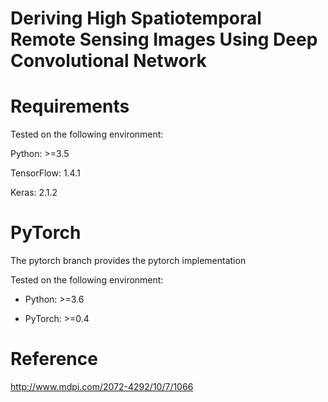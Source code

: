 # Deriving High Spatiotemporal Remote Sensing Images Using Deep Convolutional Network

# Requirements

Tested on the following environment:

Python: >=3.5

TensorFlow: 1.4.1

Keras: 2.1.2

# PyTorch

The pytorch branch provides the pytorch implementation

Tested on the following environment:

- Python: >=3.6

- PyTorch: >=0.4

# Reference

http://www.mdpi.com/2072-4292/10/7/1066

